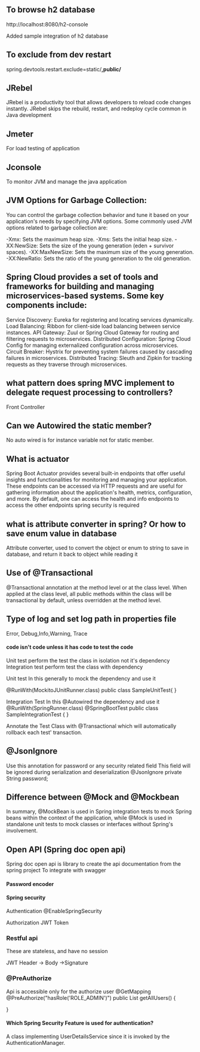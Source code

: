## To browse h2 database
http://localhost:8080/h2-console

Added sample integration of h2 database

## To exclude from dev restart
spring.devtools.restart.exclude=static/**,public/**

## JRebel
JRebel is a productivity tool that allows developers to reload code changes instantly. JRebel skips the rebuild, restart, 
and redeploy cycle common in Java development

## Jmeter
For load testing of application

## Jconsole
To monitor JVM and manage the java application

## JVM Options for Garbage Collection:
You can control the garbage collection behavior and tune it based on your application's needs by specifying JVM options. Some commonly used JVM options related to garbage collection are:

-Xmx: Sets the maximum heap size.
-Xms: Sets the initial heap size.
-XX:NewSize: Sets the size of the young generation (eden + survivor spaces).
-XX:MaxNewSize: Sets the maximum size of the young generation.
-XX:NewRatio: Sets the ratio of the young generation to the old generation.

## Spring Cloud provides a set of tools and frameworks for building and managing microservices-based systems. Some key components include:

Service Discovery: Eureka for registering and locating services dynamically.
Load Balancing: Ribbon for client-side load balancing between service instances.
API Gateway: Zuul or Spring Cloud Gateway for routing and filtering requests to microservices.
Distributed Configuration: Spring Cloud Config for managing externalized configuration across microservices.
Circuit Breaker: Hystrix for preventing system failures caused by cascading failures in microservices.
Distributed Tracing: Sleuth and Zipkin for tracking requests as they traverse through microservices.

## what pattern does spring MVC implement to delegate request processing to controllers?
Front Controller

## Can we Autowired the static member?
No auto wired is for instance variable not for static member.

## What is actuator
Spring Boot Actuator provides several built-in endpoints that offer useful insights and functionalities for monitoring and managing your application. These endpoints can be accessed via 
HTTP requests and are useful for gathering information about the application's health, metrics, configuration, and more. 
By default, one can access the health and info endpoints
to access the other endpoints spring security is required

## what is attribute converter in spring? Or how to save enum value in database
Attribute converter, used to convert the object or enum to 
string to save in database, and return it back to object while
reading it

## Use of @Transactional
@Transactional annotation at the method level or at the class level. When applied at the class level, all public methods within the class will be transactional by default, unless overridden at the method level.

## Type of log and set log path in properties file
Error, Debug,Info,Warning, Trace

#### code isn't code unless it has code to test the code
Unit test perform the test the class in isolation not it's dependency
Integration test perform test the class with dependency

Unit test
In this generally to mock the dependency and use it

@RunWith(MockitoJUnitRunner.class)
public class SampleUnitTest{
}

Integration Test
In this @Autowired the dependency and use it
@RunWith(SpringRunner.class)
@SpringBootTest
public class SampleIntegrationTest {
}

Annotate the Test Class with @Transactional which will automatically rollback each test' transaction.

## @JsonIgnore
Use this annotation for password or any security related field
This field will be ignored during serialization and deserialization
@JsonIgnore
private String password;



## Difference between @Mock and @Mockbean
In summary, @MockBean is used in Spring integration tests to mock Spring beans within the context of the application, while @Mock is used in standalone unit tests to 
mock classes or interfaces without Spring's involvement. 

## Open API (Spring doc open api)
Spring doc open api is library to create the api documentation 
from the spring project
To integrate with swagger

#### Password encoder
#### Spring security
Authentication
@EnableSpringSecurity

Authorization
JWT Token

### Restful api
These are stateless, and have no session

JWT
Header -> Body ->Signature

### @PreAuthorize
Api is accessible only for the authorize user
@GetMapping
@PreAuthorize("hasRole('ROLE_ADMIN')")
public List<User> getAllUsers() {

}

#### Which Spring Security Feature is used for authentication?
A class implementing UserDetailsService since it is invoked by the AuthenticationManager.



